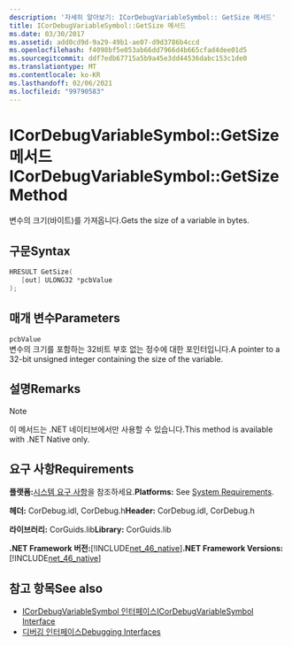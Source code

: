 ```yaml
---
description: '자세히 알아보기: ICorDebugVariableSymbol:: GetSize 메서드'
title: ICorDebugVariableSymbol::GetSize 메서드
ms.date: 03/30/2017
ms.assetid: add0cd9d-9a29-49b1-ae07-d9d3786b4ccd
ms.openlocfilehash: f4098bf5e053ab66dd7966d4b665cfad4dee01d5
ms.sourcegitcommit: ddf7edb67715a5b9a45e3dd44536dabc153c1de0
ms.translationtype: MT
ms.contentlocale: ko-KR
ms.lasthandoff: 02/06/2021
ms.locfileid: "99790583"
---
```

# <a name="icordebugvariablesymbolgetsize-method"></a><span data-ttu-id="70a3c-103">ICorDebugVariableSymbol::GetSize 메서드</span><span class="sxs-lookup"><span data-stu-id="70a3c-103">ICorDebugVariableSymbol::GetSize Method</span></span>

<span data-ttu-id="70a3c-104">변수의 크기(바이트)를 가져옵니다.</span><span class="sxs-lookup"><span data-stu-id="70a3c-104">Gets the size of a variable in bytes.</span></span>  
  
## <a name="syntax"></a><span data-ttu-id="70a3c-105">구문</span><span class="sxs-lookup"><span data-stu-id="70a3c-105">Syntax</span></span>  
  
```cpp  
HRESULT GetSize(  
   [out] ULONG32 *pcbValue  
);  
```  
  
## <a name="parameters"></a><span data-ttu-id="70a3c-106">매개 변수</span><span class="sxs-lookup"><span data-stu-id="70a3c-106">Parameters</span></span>  

 `pcbValue`  
 <span data-ttu-id="70a3c-107">변수의 크기를 포함하는 32비트 부호 없는 정수에 대한 포인터입니다.</span><span class="sxs-lookup"><span data-stu-id="70a3c-107">A pointer to a 32-bit unsigned integer containing the size of the variable.</span></span>  
  
## <a name="remarks"></a><span data-ttu-id="70a3c-108">설명</span><span class="sxs-lookup"><span data-stu-id="70a3c-108">Remarks</span></span>  
  
> [!NOTE]
> <span data-ttu-id="70a3c-109">이 메서드는 .NET 네이티브에서만 사용할 수 있습니다.</span><span class="sxs-lookup"><span data-stu-id="70a3c-109">This method is available with .NET Native only.</span></span>  
  
## <a name="requirements"></a><span data-ttu-id="70a3c-110">요구 사항</span><span class="sxs-lookup"><span data-stu-id="70a3c-110">Requirements</span></span>  

 <span data-ttu-id="70a3c-111">**플랫폼:**[시스템 요구 사항](../../get-started/system-requirements.md)을 참조하세요.</span><span class="sxs-lookup"><span data-stu-id="70a3c-111">**Platforms:** See [System Requirements](../../get-started/system-requirements.md).</span></span>  
  
 <span data-ttu-id="70a3c-112">**헤더:** CorDebug.idl, CorDebug.h</span><span class="sxs-lookup"><span data-stu-id="70a3c-112">**Header:** CorDebug.idl, CorDebug.h</span></span>  
  
 <span data-ttu-id="70a3c-113">**라이브러리:** CorGuids.lib</span><span class="sxs-lookup"><span data-stu-id="70a3c-113">**Library:** CorGuids.lib</span></span>  
  
 <span data-ttu-id="70a3c-114">**.NET Framework 버전:**[!INCLUDE[net_46_native](../../../../includes/net-46-native-md.md)]</span><span class="sxs-lookup"><span data-stu-id="70a3c-114">**.NET Framework Versions:** [!INCLUDE[net_46_native](../../../../includes/net-46-native-md.md)]</span></span>  
  
## <a name="see-also"></a><span data-ttu-id="70a3c-115">참고 항목</span><span class="sxs-lookup"><span data-stu-id="70a3c-115">See also</span></span>

- [<span data-ttu-id="70a3c-116">ICorDebugVariableSymbol 인터페이스</span><span class="sxs-lookup"><span data-stu-id="70a3c-116">ICorDebugVariableSymbol Interface</span></span>](icordebugvariablesymbol-interface.md)
- [<span data-ttu-id="70a3c-117">디버깅 인터페이스</span><span class="sxs-lookup"><span data-stu-id="70a3c-117">Debugging Interfaces</span></span>](debugging-interfaces.md)
